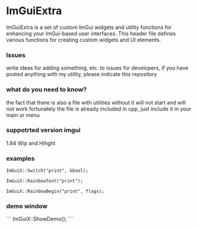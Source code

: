 # ImGuiExtra
 ImGuiExtra is a set of custom ImGui widgets and utility functions for enhancing your ImGui-based user interfaces.  This header file defines various functions for creating custom widgets and UI elements.

### Issues 

write ideas for adding something, etc. to issues for developers, if you have posted anything with my utility, please indicate this repository



### what do you need to know?
the fact that there is also a file with utilities without it will not start and will not work fortunately the file is already included in cpp, just include it in your main or menu 





### suppotrted version imgui
1.84 Wip and Hihght




### examples 
```
ImGuiX::Switch("print", &bool);
```


```
ImGuiX::RainbowText("print");

```

```
ImGuiX::RainbowBegin("print", flags);
```



### demo window
´´´
ImGuiX::ShowDemo();
´´´
